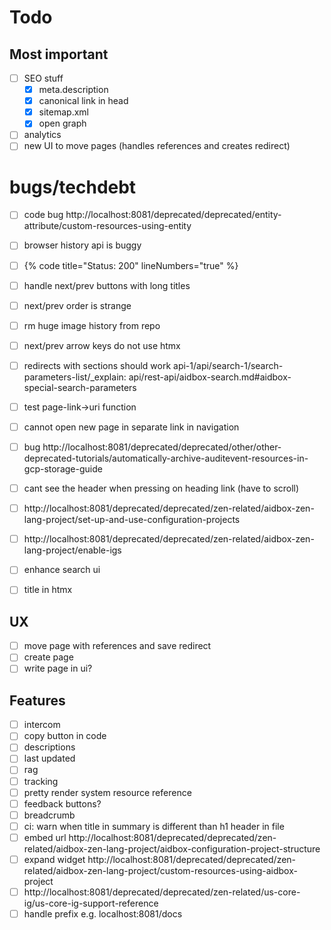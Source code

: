 # Todo

## Most important

- [ ] SEO stuff
  - [x] meta.description
  - [x] canonical link in head
  - [x] sitemap.xml
  - [x] open graph
- [ ] analytics
- [ ] new UI to move pages (handles references and creates redirect)

# bugs/techdebt

- [ ] code bug http://localhost:8081/deprecated/deprecated/entity-attribute/custom-resources-using-entity
- [ ] browser history api is buggy
- [ ] {% code title="Status: 200" lineNumbers="true" %}
- [ ] handle next/prev buttons with long titles
- [ ] next/prev order is strange
- [ ] rm huge image history from repo
- [ ] next/prev arrow keys do not use htmx
- [ ] redirects with sections should work api-1/api/search-1/search-parameters-list/\_explain: api/rest-api/aidbox-search.md#aidbox-special-search-parameters
- [ ] test page-link->uri function
- [ ] cannot open new page in separate link in navigation
- [ ] bug http://localhost:8081/deprecated/deprecated/other/other-deprecated-tutorials/automatically-archive-auditevent-resources-in-gcp-storage-guide 
- [ ] cant see the header when pressing on heading link (have to scroll)
- [ ] http://localhost:8081/deprecated/deprecated/zen-related/aidbox-zen-lang-project/set-up-and-use-configuration-projects
- [ ] http://localhost:8081/deprecated/deprecated/zen-related/aidbox-zen-lang-project/enable-igs
- [ ] enhance search ui
- [ ] title in htmx


## UX

- [ ] move page with references and save redirect
- [ ] create page
- [ ] write page in ui?

## Features

- [ ] intercom
- [ ] copy button in code
- [ ] descriptions
- [ ] last updated
- [ ] rag
- [ ] tracking
- [ ] pretty render system resource reference
- [ ] feedback buttons?
- [ ] breadcrumb
- [ ] ci: warn when title in summary is different than h1 header in file
- [ ] embed url http://localhost:8081/deprecated/deprecated/zen-related/aidbox-zen-lang-project/aidbox-configuration-project-structure
- [ ] expand widget http://localhost:8081/deprecated/deprecated/zen-related/aidbox-zen-lang-project/custom-resources-using-aidbox-project
- [ ] http://localhost:8081/deprecated/deprecated/zen-related/us-core-ig/us-core-ig-support-reference
- [ ] handle prefix e.g. localhost:8081/docs
